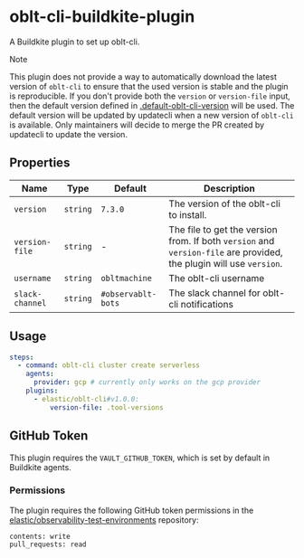 # oblt-cli-buildkite-plugin

A Buildkite plugin to set up oblt-cli.

> [!NOTE]
> This plugin does not provide a way to automatically download the latest version of `oblt-cli` to ensure that the used version is stable and the plugin is reproducible.
> If you don't provide both the `version` or `version-file` input, then the default version defined in [.default-oblt-cli-version](.default-oblt-cli-version) will be used.
> The default version will be updated by updatecli when a new version of `oblt-cli` is available. Only maintainers will decide to merge the PR created by updatecli to update the version.

## Properties
| Name                         | Type     | Default            | Description                                                                                                         |
|------------------------------|----------|--------------------|---------------------------------------------------------------------------------------------------------------------|
| `version`                    | `string` | `7.3.0`            | The version of the oblt-cli to install.                                                                             |
| <nobr>`version-file`</nobr>  | `string` | -                  | The file to get the version from. If both `version` and `version-file` are provided, the plugin will use `version`. |
| `username`                   | `string` | `obltmachine`      | The oblt-cli username                                                                                               |
| <nobr>`slack-channel`</nobr> | `string` | `#observablt-bots` | The slack channel for oblt-cli notifications                                                                        |

## Usage

```yaml
steps:
  - command: oblt-cli cluster create serverless
    agents:
      provider: gcp # currently only works on the gcp provider
    plugins:
      - elastic/oblt-cli#v1.0.0:
          version-file: .tool-versions

```

## GitHub Token
This plugin requires the `VAULT_GITHUB_TOKEN`, which is set by default in Buildkite agents.

### Permissions
The plugin requires the following GitHub token permissions in the [elastic/observability-test-environments](https://github.com/elastic/observability-test-environments) repository:
```
contents: write
pull_requests: read
```
